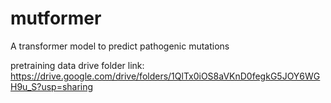 # mutformer
A transformer model to predict pathogenic mutations

pretraining data drive folder link: https://drive.google.com/drive/folders/1QlTx0iOS8aVKnD0fegkG5JOY6WGH9u_S?usp=sharing
